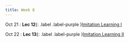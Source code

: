 ```yaml
---
title: Week 8
---
```


Oct 21
: **Lec 12**{: .label .label-purple }[Imitation Learning I](/CSCI5980-F24-DeepRob/slides/minn_deeprob_f24_14_imitation_learning_1.pdf)


Oct 22
: **Lec 13**{: .label .label-purple }[Imitation Learning II](/CSCI5980-F24-DeepRob/slides/minn_deeprob_f24_14_imitation_learning_2.pdf)
